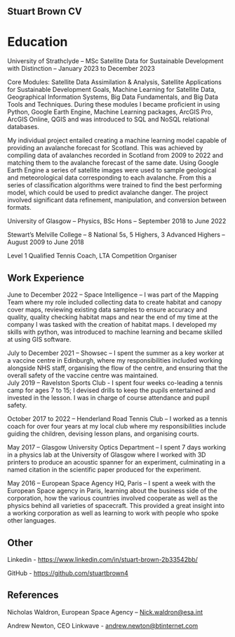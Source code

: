 ## Stuart Brown CV

# Education
University of Strathclyde – MSc Satellite Data for Sustainable Development with Distinction – January 2023 to December 2023

Core Modules: Satellite Data Assimilation & Analysis, Satellite Applications for Sustainable Development Goals, Machine Learning for Satellite Data, Geographical Information Systems, Big Data Fundamentals, and Big Data Tools and Techniques. During these modules I became proficient in using Python, Google Earth Engine, Machine Learning packages, ArcGIS Pro, ArcGIS Online, QGIS and was introduced to SQL and NoSQL relational databases.  

My individual project entailed creating a machine learning model capable of providing an avalanche forecast for Scotland. This was achieved by compiling data of avalanches recorded in Scotland from 2009 to 2022 and matching them to the avalanche forecast of the same date. Using Google Earth Engine a series of satellite images were used to sample geological and meteorological data corresponding to each avalanche. From this a series of classification algorithms were trained to find the best performing model, which could be used to predict avalanche danger. The project involved significant data refinement, manipulation, and conversion between formats. 

University of Glasgow – Physics, BSc Hons – September 2018 to June 2022

Stewart’s Melville College – 8 National 5s, 5 Highers, 3 Advanced Highers – August 2009 to June 2018

Level 1 Qualified Tennis Coach, LTA Competition Organiser


## Work Experience 
June to December 2022 – Space Intelligence – I was part of the Mapping Team where my role included collecting data to create habitat and canopy cover maps, reviewing existing data samples to ensure accuracy and quality, quality checking habitat maps and near the end of my time at the company I was tasked with the creation of habitat maps. I developed my skills with python, was introduced to machine learning and became skilled at using GIS software. 

July to December 2021 – Showsec – I spent the summer as a key worker at a vaccine centre in Edinburgh, where my responsibilities included working alongside NHS staff, organising the flow of the centre, and ensuring that the overall safety of the vaccine centre was maintained.  
July 2019 – Ravelston Sports Club - I spent four weeks co-leading a tennis camp for ages 7 to 15; I devised drills to keep the pupils entertained and invested in the lesson. I was in charge of course attendance and pupil safety. 

October 2017 to 2022 – Henderland Road Tennis Club – I worked as a tennis coach for over four years at my local club where my responsibilities include guiding the children, devising lesson plans, and organising courts. 

May 2017 – Glasgow University Optics Department – I spent 7 days working in a physics lab at the University of Glasgow where I worked with 3D printers to produce an acoustic spanner for an experiment, culminating in a named citation in the scientific paper produced for the experiment. 

May 2016 – European Space Agency HQ, Paris – I spent a week with the European Space agency in Paris, learning about the business side of the corporation, how the various countries involved cooperate as well as the physics behind all varieties of spacecraft. This provided a great insight into a working corporation as well as learning to work with people who spoke other languages. 

## Other
Linkedin - https://www.linkedin.com/in/stuart-brown-2b33542bb/ 

GitHub - https://github.com/stuartbrown4 


## References
Nicholas Waldron, European Space Agency – Nick.waldron@esa.int 

Andrew Newton, CEO Linkwave - andrew.newton@btinternet.com 
